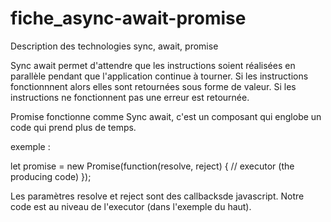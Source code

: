 # fiche_async-await-promise
Description des technologies sync, await, promise

Sync await permet d'attendre que les instructions soient réalisées en parallèle pendant que l'application continue à tourner.
Si les instructions fonctionnnent alors elles sont retournées sous forme de valeur.
Si les instructions ne fonctionnent pas une erreur est retournée.

Promise fonctionne comme Sync await, c'est un composant qui englobe un code qui prend plus de temps.

exemple : 

let promise = new Promise(function(resolve, reject) {
  // executor (the producing code)
});

Les paramètres resolve et reject sont des callbacksde javascript. Notre code est au niveau de l'executor (dans l'exemple du haut). 

